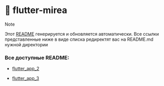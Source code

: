 # 📌 flutter-mirea

> [!NOTE]  
> Этот [README](README.md) генерируется и обновляется автоматически. 
> Все ссылки представленные ниже в виде списка редиректят вас на README.md нужной директории

### Все доступные README: 
* [flutter_app_2](flutter_app_2/README.md)

* [flutter_app_3](flutter_app_3/README.md)
